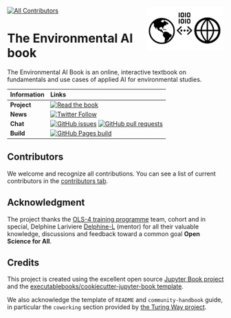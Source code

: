 <img src="book/figures/logo/logo.png" width="180" align="Right" /></a>

<!-- ALL-CONTRIBUTORS-BADGE:START - Do not remove or modify this section -->
[![All Contributors](https://img.shields.io/badge/all_contributors-6-green.svg?style=flat-square)](#contributors-)
<!-- ALL-CONTRIBUTORS-BADGE:END -->

# The Environmental AI book

The Environmental AI Book is an online, interactive textbook on fundamentals and use cases of applied AI for environmental studies.

| Information | Links |
| :--- | :--- |
| **Project** | [![Read the book](https://img.shields.io/badge/read-the%20book-blue.svg)](https://acocac.github.io/environmental-ai-book)  |
| **News** | [![Twitter Follow](https://img.shields.io/twitter/follow/EnvAIBook?style=social)](https://twitter.com/EnvAIBook)  |
| **Chat** | [![GitHub issues](https://img.shields.io/github/issues/acocac/environmental-ai-book)](https://github.com/acocac/environmental-ai-book/issues) [![GitHub pull requests](https://img.shields.io/github/issues-pr/acocac/environmental-ai-book)](https://github.com/acocac/environmental-ai-book/pulls) |
| **Build** | [![GitHub Pages build](https://github.com/acocac/environmental-ai-book/actions/workflows/deploy.yml/badge.svg?branch=master)](https://github.com/acocac/environmental-ai-book/actions/workflows/deploy.yml)

## Contributors

We welcome and recognize all contributions. You can see a list of current contributors in the [contributors tab](https://github.com/acocac/environmental-ai-book/graphs/contributors).

## Acknowledgment 

The project thanks the [OLS-4 training programme](https://openlifesci.org/ols-4/projects-participants/) team, cohort and in special, Delphine Lariviere [Delphine-L](https://github.com/Delphine-L) (mentor) for all their valuable knowledge, discussions and feedback toward a common goal **Open Science for All**. 

## Credits

This project is created using the excellent open source [Jupyter Book project](https://jupyterbook.org/) and the [executablebooks/cookiecutter-jupyter-book template](https://github.com/executablebooks/cookiecutter-jupyter-book).

We also acknowledge the template of `README` and `community-handbook` guide, in particular the `coworking` section provided by [the Turing Way project](https://github.com/alan-turing-institute/the-turing-way). 
